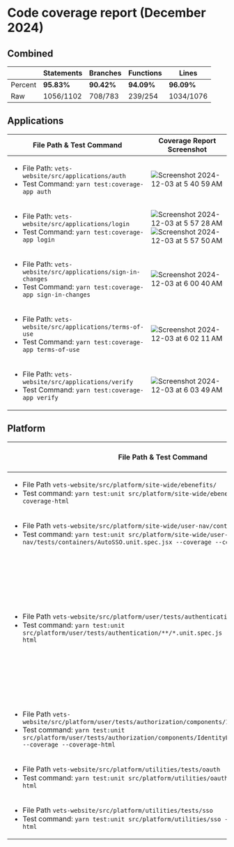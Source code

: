 # Code coverage report (December 2024)

## Combined
|| Statements | Branches | Functions | Lines |
| --- | --- | --- | --- | --- |
| Percent | **95.83%** | **90.42%** | **94.09%** | **96.09%** |
| Raw | 1056/1102 | 708/783 | 239/254 | 1034/1076 |
 
## Applications

| File Path & Test Command | Coverage Report Screenshot |
|---|---|
| <ul><li>File Path: ```vets-website/src/applications/auth```</li> <li>Test Command: ```yarn test:coverage-app auth```</li></ul> | ![Screenshot 2024-12-03 at 5 40 59 AM](https://github.com/user-attachments/assets/9bccff8d-166b-43c7-9242-c650bc63b328) |
| <ul><li>File Path: ```vets-website/src/applications/login```</li> <li>Test Command: ```yarn test:coverage-app login```</li></ul> | ![Screenshot 2024-12-03 at 5 57 28 AM](https://github.com/user-attachments/assets/80dca706-7afb-4bbf-b593-eac3a101526c) ![Screenshot 2024-12-03 at 5 57 50 AM](https://github.com/user-attachments/assets/49b34099-5d3f-4291-ad7d-e9522a896e05) |
| <ul><li>File Path: ```vets-website/src/applications/sign-in-changes```</li> <li>Test Command: ```yarn test:coverage-app sign-in-changes```</li></ul> | ![Screenshot 2024-12-03 at 6 00 40 AM](https://github.com/user-attachments/assets/68f2356e-21ed-4178-a43d-c189717a80d3) |
| <ul><li>File Path: ```vets-website/src/applications/terms-of-use```</li> <li>Test Command: ```yarn test:coverage-app terms-of-use```</li></ul> | ![Screenshot 2024-12-03 at 6 02 11 AM](https://github.com/user-attachments/assets/42cc7e3c-5d63-4ca2-b0b8-c165a1c230b8) |
| <ul><li>File Path: ```vets-website/src/applications/verify```</li> <li>Test Command: ```yarn test:coverage-app verify```</li></ul> | ![Screenshot 2024-12-03 at 6 03 49 AM](https://github.com/user-attachments/assets/11716cec-7104-4e93-9cae-467fc0ef1569) |

## Platform
| File Path & Test Command | Coverage Report Screenshot |
|---|---|
| <ul><li>File Path ```vets-website/src/platform/site-wide/ebenefits/```</li> <li>Test command: ```yarn test:unit src/platform/site-wide/ebenefits/tests --coverage --coverage-html```</li></ul> | ![ebenefits](https://github.com/user-attachments/assets/2d6ca836-2814-4b0e-8cdd-1e64623df967) |
| <ul><li>File Path ```vets-website/src/platform/site-wide/user-nav/containers/AutoSSO```</li> <li>Test command: ```yarn test:unit src/platform/site-wide/user-nav/tests/containers/AutoSSO.unit.spec.jsx --coverage --coverage-html```</li></ul> | ![user-nav](https://github.com/user-attachments/assets/b3ba5358-3b32-4e71-a6d7-8813b9132624) |
| <ul><li>File Path ```vets-website/src/platform/user/tests/authentication/```</li> <li>Test command: ```yarn test:unit src/platform/user/tests/authentication/**/*.unit.spec.js --coverage --coverage-html```</li></ul> | <ul><li>Statements: 408 out of 424, (96.2%)</li> <li>Branches: 282 out of 327, (86.2%)</li> <li>Functions: 107 out of 112, (95.5%)</li> <li>Lines: 400 out of 415, (96.4%)</li></ul> |
| <ul><li>File Path ```vets-website/src/platform/user/tests/authorization/components/IdentityNotVerified```</li> <li>Test command: ```yarn test:unit src/platform/user/tests/authorization/components/IdentityNotVerified.unit.spec.jsx --coverage --coverage-html```</li></ul> | ![identity-not-verified](https://github.com/user-attachments/assets/0b45f413-539e-4153-a740-9425cd5dc4a4) |
| <ul><li>File Path ```vets-website/src/platform/utilities/tests/oauth```</li> <li>Test command: ```yarn test:unit src/platform/utilities/oauth --coverage --coverage-html```</li></ul> | ![Screenshot 2024-12-03 at 7 48 09 AM](https://github.com/user-attachments/assets/87d79b3f-726e-44e3-a3fe-8421457fc487) |
| <ul><li>File Path ```vets-website/src/platform/utilities/tests/sso```</li> <li>Test command: ```yarn test:unit src/platform/utilities/sso --coverage --coverage-html```</li></ul> | ![Screenshot 2024-12-03 at 7 50 02 AM](https://github.com/user-attachments/assets/6609fb4d-327f-43d6-ac19-3c828d3b581b) |



